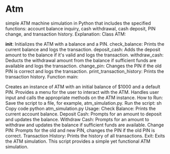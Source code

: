 # Atm
simple ATM machine simulation in Python that includes the specified functions: account balance inquiry, cash withdrawal, cash deposit, PIN change, and transaction history. 
Explanation:
Class ATM:

__init__: Initializes the ATM with a balance and a PIN.
check_balance: Prints the current balance and logs the transaction.
deposit_cash: Adds the deposit amount to the balance if it's valid and logs the transaction.
withdraw_cash: Deducts the withdrawal amount from the balance if sufficient funds are available and logs the transaction.
change_pin: Changes the PIN if the old PIN is correct and logs the transaction.
print_transaction_history: Prints the transaction history.
Function main:

Creates an instance of ATM with an initial balance of $1000 and a default PIN.
Provides a menu for the user to interact with the ATM.
Handles user input and calls the appropriate methods on the ATM instance.
How to Run:
Save the script to a file, for example, atm_simulation.py.
Run the script:
sh
Copy code
python atm_simulation.py
Usage:
Check Balance: Prints the current account balance.
Deposit Cash: Prompts for an amount to deposit and updates the balance.
Withdraw Cash: Prompts for an amount to withdraw and updates the balance if sufficient funds are available.
Change PIN: Prompts for the old and new PIN, changes the PIN if the old PIN is correct.
Transaction History: Prints the history of all transactions.
Exit: Exits the ATM simulation.
This script provides a simple yet functional ATM simulation.
